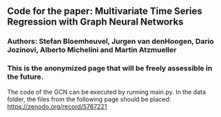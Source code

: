 ## Code for the paper: Multivariate Time Series Regression with Graph Neural Networks

### Authors: Stefan Bloemheuvel, Jurgen van denHoogen, Dario Jozinovi, Alberto Michelini and Martin Atzmueller

### This is the anonymized page that will be freely assessible in the future.

The code of the GCN can be executed by running main.py.
In the data folder, the files from the following page should be placed: https://zenodo.org/record/5767221
